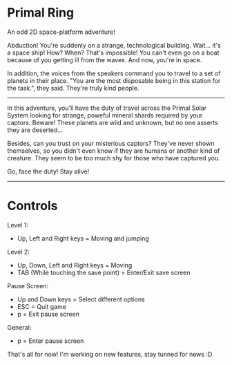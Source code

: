 # Primal Ring
An odd 2D space-platform adventure!

Abduction! You're suddenly on a strange, technological building. Wait... it's a space ship! How? When? That's impossible!
You can't even go on a boat because of you getting ill from the waves. And now, you're in space.

In addition, the voices from the speakers command you to travel to a set of planets in their place. "You are the most disposable
being in this station for the task.", they said. They're truly kind people.

----------------------------------------------------------------------------------------------------------------------

In this adventure, you'll have the duty of travel across the Primal Solar System looking for strange, poweful mineral shards
required by your captors. Beware! These planets are wild and unknown, but no one asserts they are deserted...

Besides, can you trust on your misterious captors? They've never shown themselves, so you didn't even know if they are humans
or another kind of creature. They seem to be too much shy for those who have captured you.

Go, face the duty! Stay alive!

----------------------------------------------------------------------------------------------------------------------

# Controls

Level 1:

- Up, Left and Right keys = Moving and jumping

Level 2:

- Up, Down, Left and Right keys = Moving
- TAB (While touching the save point) = Enter/Exit save screen

Pause Screen:

- Up and Down keys = Select different options
- ESC = Quit game
- p = Exit pause screen

General: 

- p = Enter pause screen

That's all for now! I'm working on new features, stay tunned for news :D
